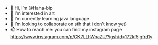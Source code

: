 - 👋 Hi, I’m @Haha-bip
- 👀 I’m interested in art 
- 🌱 I’m currently learning java language
- 💞️ I’m looking to collaborate on sth that i don't know yet)
- 📫 How to reach me: you can find my instagram page https://www.instagram.com/p/CK7LLhWnaZU/?igshid=172kf5jgfrd1y

<!---
Haha-bip/Haha-bip is a ✨ special ✨ repository because its `README.md` (this file) appears on your GitHub profile.
You can click the Preview link to take a look at your changes.
--->
